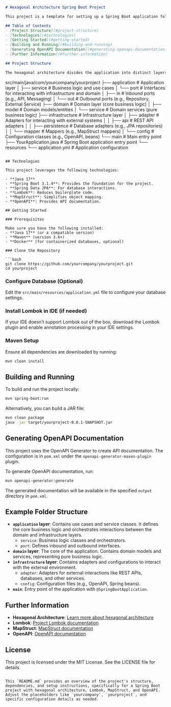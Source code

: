 ```markdown
# Hexagonal Architecture Spring Boot Project

This project is a template for setting up a Spring Boot application following hexagonal (or clean) architecture principles. The project includes Lombok for reducing boilerplate code, MapStruct for object mapping, and OpenAPI for API documentation.

## Table of Contents
- [Project Structure](#project-structure)
- [Technologies](#technologies)
- [Getting Started](#getting-started)
- [Building and Running](#building-and-running)
- [Generating OpenAPI Documentation](#generating-openapi-documentation)
- [Further Information](#further-information)

## Project Structure

The hexagonal architecture divides the application into distinct layers, with dependencies pointing inward to ensure isolation and flexibility. Below is a sample folder structure for this project:

```
src/main/java/com/yourcompany/yourproject
├── application                # Application layer
│   ├── service                 # Business logic and use cases
│   └── port                    # Interfaces for interacting with infrastructure and domain
│       ├── in                  # Inbound ports (e.g., API, Messaging)
│       └── out                 # Outbound ports (e.g., Repository, External Service)
├── domain                      # Domain layer (core business logic)
│   ├── model                   # Domain models/entities
│   └── service                 # Domain services (pure business logic)
├── infrastructure              # Infrastructure layer
│   ├── adapter                 # Adapters for interacting with external systems
│   │   ├── api                 # REST API adapters
│   │   ├── persistence         # Database adapters (e.g., JPA repositories)
│   │   └── mapper              # Mappers (e.g., MapStruct mappers)
│   └── config                  # Configuration classes (e.g., OpenAPI, beans)
└── main                        # Main entry point
    ├── YourApplication.java    # Spring Boot application entry point
    └── resources
        └── application.yml     # Application configuration
```

## Technologies

This project leverages the following technologies:

- **Java 17**
- **Spring Boot 3.1.4**: Provides the foundation for the project.
- **Spring Data JPA**: For database interactions.
- **Lombok**: Reduces boilerplate code.
- **MapStruct**: Simplifies object mapping.
- **OpenAPI**: Provides API documentation.

## Getting Started

### Prerequisites

Make sure you have the following installed:
- **Java 17** (or a compatible version)
- **Maven** (version 3.6+)
- **Docker** (for containerized databases, optional)

### Clone the Repository

```bash
git clone https://github.com/yourcompany/yourproject.git
cd yourproject
```

### Configure Database (Optional)

Edit the `src/main/resources/application.yml` file to configure your database settings.

### Install Lombok in IDE (if needed)

If your IDE doesn’t support Lombok out of the box, download the Lombok plugin and enable annotation processing in your IDE settings.

### Maven Setup

Ensure all dependencies are downloaded by running:

```bash
mvn clean install
```

## Building and Running

To build and run the project locally:

```bash
mvn spring-boot:run
```

Alternatively, you can build a JAR file:

```bash
mvn clean package
java -jar target/yourproject-0.0.1-SNAPSHOT.jar
```

## Generating OpenAPI Documentation

This project uses the OpenAPI Generator to create API documentation. The configuration is in `pom.xml` under the `openapi-generator-maven-plugin` plugin.

To generate OpenAPI documentation, run:

```bash
mvn openapi-generator:generate
```

The generated documentation will be available in the specified `output` directory in `pom.xml`.

## Example Folder Structure

- **`application` layer**: Contains use cases and service classes. It defines the core business logic and orchestrates interactions between the domain and infrastructure layers.
  - `service`: Business logic classes and orchestrators.
  - `port`: Defines inbound and outbound interfaces.
- **`domain` layer**: The core of the application. Contains domain models and services, representing pure business logic.
- **`infrastructure` layer**: Contains adapters and configurations to interact with the external environment.
  - `adapter`: Adapters for external interactions like REST APIs, databases, and other services.
  - `config`: Configuration files (e.g., OpenAPI, Spring beans).
- **`main`**: Entry point of the application with `@SpringBootApplication`.

## Further Information

- **Hexagonal Architecture**: [Learn more about hexagonal architecture](https://alistair.cockburn.us/hexagonal-architecture/)
- **Lombok**: [Project Lombok documentation](https://projectlombok.org/)
- **MapStruct**: [MapStruct documentation](https://mapstruct.org/documentation/stable/reference/html/)
- **OpenAPI**: [OpenAPI documentation](https://swagger.io/docs/specification/about/)

## License

This project is licensed under the MIT License. See the LICENSE file for details.
```

This `README.md` provides an overview of the project's structure, dependencies, and setup instructions, specifically for a Spring Boot project with hexagonal architecture, Lombok, MapStruct, and OpenAPI. Adjust the placeholders like `yourcompany`, `yourproject`, and specific configuration details as needed.
